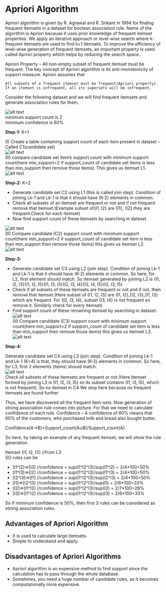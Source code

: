 
# Apriori Algorithm

Apriori algorithm is given by R. Agrawal and R. Srikant in 1994 for finding frequent itemsets in a dataset for boolean association rule. Name of the algorithm is Apriori because it uses prior knowledge of frequent itemset properties. We apply an iterative approach or level-wise search where k-frequent itemsets are used to find k+1 itemsets.
To improve the efficiency of level-wise generation of frequent itemsets, an important property is used called Apriori property which helps by reducing the search space.

Apriori Property –
All non-empty subset of frequent itemset must be frequent. The key concept of Apriori algorithm is its anti-monotonicity of support measure. Apriori assumes that
```
All subsets of a frequent itemset must be frequent(Apriori property).
If an itemset is infrequent, all its supersets will be infrequent.
```


Consider the following dataset and we will find frequent itemsets and generate association rules for them.
            
   ![alt text](https://media.geeksforgeeks.org/wp-content/uploads/Capture-128.png)                                                                                     
   minimum support count is 2           
  minimum confidence is 60% 

  **Step-1:** K=1

(I) Create a table containing support count of each item present in dataset – Called C1(candidate set)    
![alt text](https://media.geeksforgeeks.org/wp-content/uploads/Capture-129.png)                                                                                         
(II) compare candidate set item’s support count with minimum support count(here min_support=2 if support_count of candidate set items is less than min_support then remove those items). This gives us itemset L1.
![alt text](https://media.geeksforgeeks.org/wp-content/uploads/Capture-129.png)                                                         

**Step-2:** K=2

- Generate candidate set C2 using L1 (this is called join step). Condition of joining Lk-1 and Lk-1 is that it should have (K-2) elements in common.
- Check all subsets of an itemset are frequent or not and if not frequent remove that itemset.(Example subset of{I1, I2} are {I1}, {I2} they are frequent.Check for each itemset)
- Now find support count of these itemsets by searching in dataset.

![alt text](https://media.geeksforgeeks.org/wp-content/uploads/Capture-130.png)                                                                                                                                                                                                                                                                
(II) Compare candidate (C2) support count with minimum support count(here min_support=2 if support_count of candidate set item is less than min_support then remove those items) this gives us itemset L2.                                                                                                                                 
![alt text](https://media.geeksforgeeks.org/wp-content/uploads/Capture-131.png)

**Step-3:**

- Generate candidate set C3 using L2 (join step). Condition of joining Lk-1 and Lk-1 is that it should have (K-2) elements in common. So here, for L2, first element should match. So itemset generated by joining L2 is {I1, I2, I3}{I1, I2, I5}{I1, I3, i5}{I2, I3, I4}{I2, I4, I5}{I2, I3, I5}
- Check if all subsets of these itemsets are frequent or not and if not, then remove that itemset.(Here subset of {I1, I2, I3} are {I1, I2},{I2, I3},{I1, I3} which are frequent. For {I2, I3, I4}, subset {I3, I4} is not frequent so remove it. Similarly check for every itemset)
- Find support count of these remaining itemset by searching in dataset.                                                                                               
![alt text](https://media.geeksforgeeks.org/wp-content/uploads/Capture-132.png)                                                                                        
(II) Compare candidate (C3) support count with minimum support count(here min_support=2 if support_count of candidate set item is less than min_support then remove those items) this gives us itemset L3.                                                                                                                                 
![alt text](https://media.geeksforgeeks.org/wp-content/uploads/Capture-132.png)                                                                                       

**Step-4:**

Generate candidate set C4 using L3 (join step). Condition of joining Lk-1 and Lk-1 (K=4) is that, they should have (K-2) elements in common. So here, for L3, first 2 elements (items) should match.                                                                                                                                      
![alt text](https://media.geeksforgeeks.org/wp-content/uploads/Capture-133.png)                                                                                         
Check all subsets of these itemsets are frequent or not (Here itemset formed by joining L3 is {I1, I2, I3, I5} so its subset contains {I1, I3, I5}, which is not frequent). So no itemset in C4
We stop here because no frequent itemsets are found further


Thus, we have discovered all the frequent item-sets. Now generation of strong association rule comes into picture. For that we need to calculate confidence of each rule.
Confidence –
A confidence of 60% means that 60% of the customers, who purchased milk and bread also bought butter.

Confidence(A->B)=Support_count(A∪B)/Support_count(A)

So here, by taking an example of any frequent itemset, we will show the rule generation.

Itemset {I1, I2, I3} //from L3  
SO rules can be  
- [I1^I2]=>[I3] //confidence = sup(I1^I2^I3)/sup(I1^I2) = 2/4*100=50%
- [I1^I3]=>[I2] //confidence = sup(I1^I2^I3)/sup(I1^I3) = 2/4*100=50% 
- [I2^I3]=>[I1] //confidence = sup(I1^I2^I3)/sup(I2^I3) = 2/4*100=50%  
- [I1]=>[I2^I3] //confidence = sup(I1^I2^I3)/sup(I1) = 2/6*100=33%   
- [I2]=>[I1^I3] //confidence = sup(I1^I2^I3)/sup(I2) = 2/7*100=28%  
- [I3]=>[I1^I2] //confidence = sup(I1^I2^I3)/sup(I3) = 2/6*100=33%

So if minimum confidence is 50%, then first 3 rules can be considered as strong association rules.
## Advantages of Apriori Algorithm
- It is used to calculate large itemsets.
- Simple to understand and apply.
## Disadvantages of Apriori Algorithms
- Apriori algorithm is an expensive method to find support since the calculation has to pass through the whole database.
- Sometimes, you need a huge number of candidate rules, so it becomes computationally more expensive.
